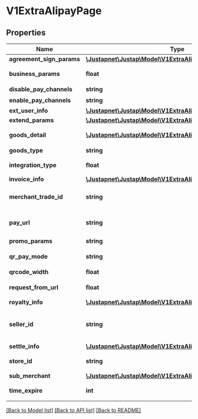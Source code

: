 # V1ExtraAlipayPage

## Properties
Name | Type | Description | Notes
------------ | ------------- | ------------- | -------------
**agreement_sign_params** | [**\Justapnet\Justap\Model\V1ExtraAlipayAgreementSignParams**](V1ExtraAlipayAgreementSignParams.md) |  | [optional] 
**business_params** | **float** | 业务扩展参数 | 
**disable_pay_channels** | **string** | 禁用渠道 | 
**enable_pay_channels** | **string** | 可用渠道 | 
**ext_user_info** | [**\Justapnet\Justap\Model\V1ExtraAlipayExtUserInfo**](V1ExtraAlipayExtUserInfo.md) |  | [optional] 
**extend_params** | [**\Justapnet\Justap\Model\V1ExtraAlipayExtendParams**](V1ExtraAlipayExtendParams.md) |  | [optional] 
**goods_detail** | [**\Justapnet\Justap\Model\V1ExtraAlipayGoodsDetail[]**](V1ExtraAlipayGoodsDetail.md) | 商品明细列表 | [optional] 
**goods_type** | **string** | 商品类型 | 
**integration_type** | **float** | 支付宝用户ID | 
**invoice_info** | [**\Justapnet\Justap\Model\V1ExtraAlipayInvoiceInfo**](V1ExtraAlipayInvoiceInfo.md) |  | [optional] 
**merchant_trade_id** | **string** | [ONLY IN RESPONSE] 商户订单号 | 
**pay_url** | **string** | [ONLY IN RESPONSE] 支付链接 | 
**promo_params** | **string** | 优惠参数 | 
**qr_pay_mode** | **string** | 扫码支付模式 | 
**qrcode_width** | **float** | 二维码宽度 | 
**request_from_url** | **float** | 请求来源地址 | 
**royalty_info** | [**\Justapnet\Justap\Model\V1ExtraAlipayRoyaltyInfo**](V1ExtraAlipayRoyaltyInfo.md) |  | [optional] 
**seller_id** | **string** | [ONLY IN RESPONSE] 收款支付宝用户ID | 
**settle_info** | [**\Justapnet\Justap\Model\V1ExtraAlipaySettleInfo**](V1ExtraAlipaySettleInfo.md) |  | [optional] 
**store_id** | **string** | 商户门店编号 | 
**sub_merchant** | [**\Justapnet\Justap\Model\V1ExtraAlipaySubMerchant**](V1ExtraAlipaySubMerchant.md) |  | [optional] 
**time_expire** | **int** | 订单失效时间 | [optional] 

[[Back to Model list]](../../README.md#documentation-for-models) [[Back to API list]](../../README.md#documentation-for-api-endpoints) [[Back to README]](../../README.md)


